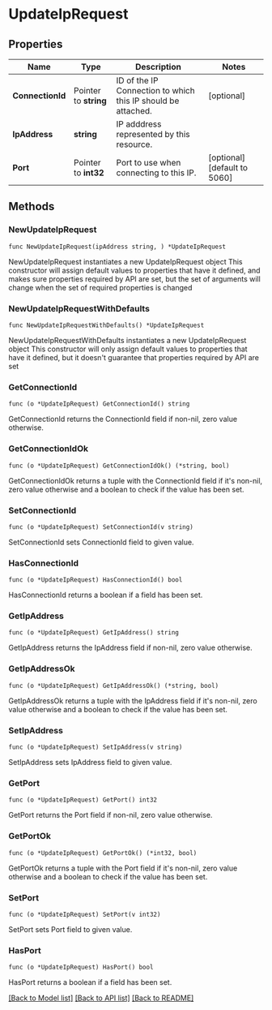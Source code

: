 # UpdateIpRequest

## Properties

Name | Type | Description | Notes
------------ | ------------- | ------------- | -------------
**ConnectionId** | Pointer to **string** | ID of the IP Connection to which this IP should be attached. | [optional] 
**IpAddress** | **string** | IP adddress represented by this resource. | 
**Port** | Pointer to **int32** | Port to use when connecting to this IP. | [optional] [default to 5060]

## Methods

### NewUpdateIpRequest

`func NewUpdateIpRequest(ipAddress string, ) *UpdateIpRequest`

NewUpdateIpRequest instantiates a new UpdateIpRequest object
This constructor will assign default values to properties that have it defined,
and makes sure properties required by API are set, but the set of arguments
will change when the set of required properties is changed

### NewUpdateIpRequestWithDefaults

`func NewUpdateIpRequestWithDefaults() *UpdateIpRequest`

NewUpdateIpRequestWithDefaults instantiates a new UpdateIpRequest object
This constructor will only assign default values to properties that have it defined,
but it doesn't guarantee that properties required by API are set

### GetConnectionId

`func (o *UpdateIpRequest) GetConnectionId() string`

GetConnectionId returns the ConnectionId field if non-nil, zero value otherwise.

### GetConnectionIdOk

`func (o *UpdateIpRequest) GetConnectionIdOk() (*string, bool)`

GetConnectionIdOk returns a tuple with the ConnectionId field if it's non-nil, zero value otherwise
and a boolean to check if the value has been set.

### SetConnectionId

`func (o *UpdateIpRequest) SetConnectionId(v string)`

SetConnectionId sets ConnectionId field to given value.

### HasConnectionId

`func (o *UpdateIpRequest) HasConnectionId() bool`

HasConnectionId returns a boolean if a field has been set.

### GetIpAddress

`func (o *UpdateIpRequest) GetIpAddress() string`

GetIpAddress returns the IpAddress field if non-nil, zero value otherwise.

### GetIpAddressOk

`func (o *UpdateIpRequest) GetIpAddressOk() (*string, bool)`

GetIpAddressOk returns a tuple with the IpAddress field if it's non-nil, zero value otherwise
and a boolean to check if the value has been set.

### SetIpAddress

`func (o *UpdateIpRequest) SetIpAddress(v string)`

SetIpAddress sets IpAddress field to given value.


### GetPort

`func (o *UpdateIpRequest) GetPort() int32`

GetPort returns the Port field if non-nil, zero value otherwise.

### GetPortOk

`func (o *UpdateIpRequest) GetPortOk() (*int32, bool)`

GetPortOk returns a tuple with the Port field if it's non-nil, zero value otherwise
and a boolean to check if the value has been set.

### SetPort

`func (o *UpdateIpRequest) SetPort(v int32)`

SetPort sets Port field to given value.

### HasPort

`func (o *UpdateIpRequest) HasPort() bool`

HasPort returns a boolean if a field has been set.


[[Back to Model list]](../README.md#documentation-for-models) [[Back to API list]](../README.md#documentation-for-api-endpoints) [[Back to README]](../README.md)


